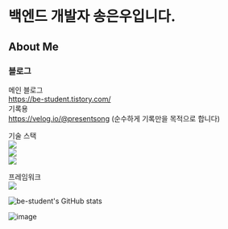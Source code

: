 # 백엔드 개발자 송은우입니다.

## About Me
### 블로그
메인 블로그<br/>
https://be-student.tistory.com/<br/>
기록용<br/>
https://velog.io/@presentsong (순수하게 기록만을 목적으로 합니다)

기술 스택<br/>
<img src="https://img.shields.io/badge/node-339933.svg?&style=for-the-badge&logo=node.js&logoColor=white">
<br/>
<img src="https://img.shields.io/badge/typescript-3178C6?style=for-the-badge&logo=Typescript&logoColor=white">
<br/>
<img src="https://img.shields.io/badge/java-007396?style=for-the-badge&logo=java&logoColor=white"> 

프레임워크<br/>
<img src="https://img.shields.io/badge/nestjs-E0234E?style=for-the-badge&logo=nestJS&logoColor=white">


![be-student's GitHub stats](https://github-readme-stats.vercel.app/api?username=be-student&show_icons=true&theme=dark)

![image](https://user-images.githubusercontent.com/80899085/197405723-060f0cf1-9d98-4345-9aa1-aa4adf0aaaa2.png)
